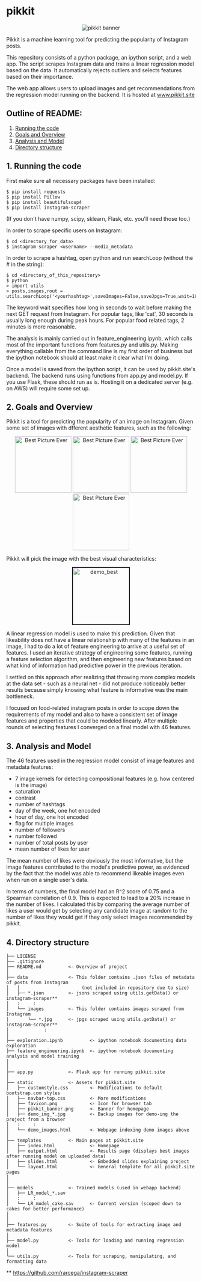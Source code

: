 # pikkit

<p align="center">
  <img src="http://pikkit.site/static/pikkit_banner.png" alt="pikkit banner"/>
</p>

Pikkit is a machine learning tool for predicting the popularity of Instagram posts.

This repository consists of a python package, an ipython script, and a web app. The script scrapes Instagram data and trains a linear regression model based on the data. It automatically rejects outliers and selects features based on their importance.

The web app allows users to upload images and get recommendations from the regression model running on the backend. It is hosted at www.pikkit.site


## Outline of README:
1. [Running the code](#Runcode)
2. [Goals and Overview](#Goals)
3. [Analysis and Model](#Analysis)
4. [Directory structure](#Organization)



<a id='Runcode'></a>
## 1. Running the code

First make sure all necessary packages have been installed:

    $ pip install requests
    $ pip install Pillow
    $ pip install beautifulsoup4
    $ pip install instagram-scraper
    
(If you don't have numpy, scipy, sklearn, Flask, etc. you'll need those too.)
    
In order to scrape specific users on Instagram:

    $ cd <directory_for_data>
    $ instagram-scraper <username> --media_metadata 

In order to scrape a hashtag, open python and run searchLoop (without the # in the string):

    $ cd <directory_of_this_repository>
    $ python
    > import utils
    > posts,images,rout = utils.searchLoop('<yourhashtag>',saveImages=False,saveJpgs=True,wait=180)
  
The keyword wait specifies how long in seconds to wait before making the next GET request from Instagram. For popular tags, like 'cat', 30 seconds is usually long enough during peak hours. For popular food related tags, 2 minutes is more reasonable.

The analysis is mainly carried out in feature_engineering.ipynb, which calls most of the important functions from features.py and utils.py. Making everything callable from the command line is my first order of business but the ipython notebook should at least make it clear what I'm doing.

Once a model is saved from the ipython script, it can be used by pikkit.site's backend. The backend runs using functions from app.py and model.py. If you use Flask, these should run as is. Hosting it on a dedicated server (e.g. on AWS) will require some set up.
    

<a id='Goals'></a>
## 2. Goals and Overview

Pikkit is a tool for predicting the popularity of an image on Instagram.
Given some set of images with dfferent aesthetic features, such as the following:

<p align="center">
<img src="http://pikkit.site/static/demo_img_best.jpg" alt="Best Picture Ever" height=150px width=150px>
<img src="http://pikkit.site/static/demo_img_contrast.jpg" alt="Best Picture Ever" height=150px width=150px>
<img src="http://pikkit.site/static/demo_img_corner.jpg" alt="Best Picture Ever" height=150px width=150px>
<img src="http://pikkit.site/static/demo_img_gray.jpg" alt="Best Picture Ever" height=150px width=150px>
</p>

Pikkit will pick the image with the best visual characteristics:

<p align="center">
<img src="http://pikkit.site/static/demo_img_best.jpg" alt="demo_best" height=150px width=150px border="2">
</p>

A linear regression model is used to make this prediction. Given that likeability does not have a linear relationship with many of the features in an image, I had to do a lot of feature engineering to arrive at a useful set of features. I used an iterative strategy of engineering some features, running a feature selection algorithm, and then engineering new features based on what kind of information had predictive power in the previous iteration.

I settled on this approach after realizing that throwing more complex models at the data set - such as a neural net - did not produce noticeably better results because simply knowing what feature is informative was the main bottleneck.

I focused on food-related instagram posts in order to scope down the requirements of my model and also to have a consistent set of image features and properties that could be modeled linearly. After multiple rounds of selecting features I converged on a final model with 46 features.


<a id='Analysis'></a>
## 3. Analysis and Model

The 46 features used in the regression model consist of image features and metadata features:
* 7 image kernels for detecting compositional features (e.g. how centered is the image)
* saturation
* contrast
* number of hashtags
* day of the week, one hot encoded
* hour of day, one hot encoded
* flag for multiple images
* number of followers
* number followed
* number of total posts by user
* mean number of likes for user

The mean number of likes were obviously the most informative, but the image features contributed to the model's predictive power, as evidenced by the fact that the model was able to recommend likeable images even when run on a single user's data.

In terms of numbers, the final model had an R^2 score of 0.75 and a Spearman correlation of 0.9. This is expected to lead to a 20% increase in the number of likes. I calculated this by comparing the average number of likes a user would get by selecting any candidate image at random to the number of likes they would get if they only select images recommended by pikkit.


<a id='Organization'></a>
## 4. Directory structure

    ├── LICENSE
    ├── .gitignore
    ├── README.md          <- Overview of project
    │
    ├── data               <- This folder contains .json files of metadata of posts from Instagram
    │   │                       (not included in repository due to size)
    │   ├── *.json         <- jsons scraped using utils.getData() or instagram-scraper**
    │   :     :
    │   └── images         <- This folder contains images scraped from Instagram
    │       └── *.jpg      <- jpgs scraped using utils.getData() or instagram-scraper**
    │             :
    │
    ├── exploration.ipynb          <- ipython notebook documenting data exploration
    ├── feature_engineering.ipynb  <- ipython notebook documenting analysis and model training
    │
    │
    ├── app.py             <- Flask app for running pikkit.site
    │
    ├── static             <- Assets for pikkit.site
    │   ├── customstyle.css        <- Modifications to default bootstrap.com styles
    │   ├── navbar-top.css         <- More modifications
    │   ├── favicon.png            <- Icon for browser tab
    │   ├── pikkit_banner.png      <- Banner for homepage
    │   ├── demo_img_*.jpg         <- Backup images for demo-ing the project from a browser
    │   :     :
    │   └── demo_images.html       <- Webpage indexing demo images above
    │
    ├── templates          <- Main pages at pikkit.site
    │   ├── index.html             <- Homepage
    │   ├── output.html            <- Results page (displays best images after running model on uploaded data)
    │   ├── slides.html            <- Embedded slides explaining project
    │   └── layout.html            <- General template for all pikkit.site pages
    │
    │
    ├── models             <- Trained models (used in webapp backend)
    │   ├── LR_model_*.sav 
    │   :     :
    │   └── LR_model_cake.sav      <- Current version (scoped down to cakes for better performance)
    │
    │
    ├── features.py        <- Suite of tools for extracting image and metadata features
    │  
    ├── model.py           <- Tools for loading and running regression model
    │
    └── utils.py           <- Tools for scraping, manipulating, and formatting data
   
\*\* https://github.com/rarcega/instagram-scraper
